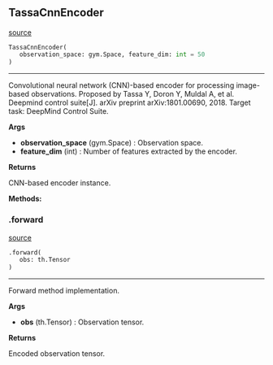 #


## TassaCnnEncoder
[source](https://github.com/RLE-Foundation/rllte/blob/main/rllte/xploit/encoder/tassa_cnn_encoder.py/#L33)
```python 
TassaCnnEncoder(
   observation_space: gym.Space, feature_dim: int = 50
)
```


---
Convolutional neural network (CNN)-based encoder for processing image-based observations.
Proposed by Tassa Y, Doron Y, Muldal A, et al. Deepmind control suite[J].
arXiv preprint arXiv:1801.00690, 2018.
Target task: DeepMind Control Suite.


**Args**

* **observation_space** (gym.Space) : Observation space.
* **feature_dim** (int) : Number of features extracted by the encoder.


**Returns**

CNN-based encoder instance.


**Methods:**


### .forward
[source](https://github.com/RLE-Foundation/rllte/blob/main/rllte/xploit/encoder/tassa_cnn_encoder.py/#L70)
```python
.forward(
   obs: th.Tensor
)
```

---
Forward method implementation.


**Args**

* **obs** (th.Tensor) : Observation tensor.


**Returns**

Encoded observation tensor.
